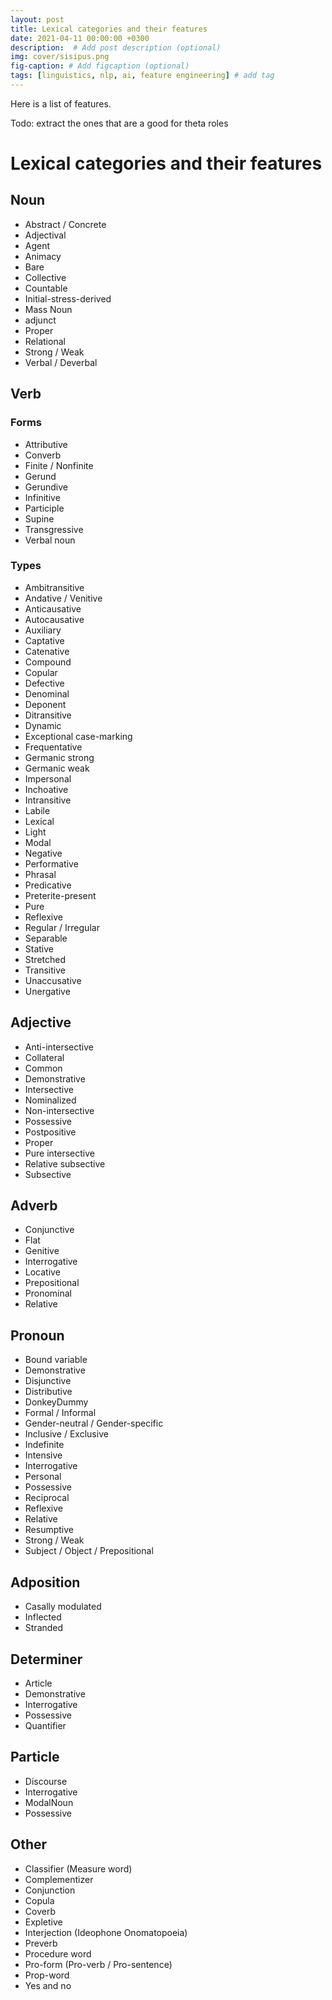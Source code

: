 ```yaml
---
layout: post
title: Lexical categories and their features
date: 2021-04-11 00:00:00 +0300
description:  # Add post description (optional)
img: cover/sisipus.png 
fig-caption: # Add figcaption (optional)
tags: [linguistics, nlp, ai, feature engineering] # add tag
---
```


Here is a list of features.

Todo: extract the ones that are a good for theta roles

# Lexical categories and their features

## Noun	

* Abstract / Concrete
* Adjectival
* Agent
* Animacy
* Bare
* Collective
* Countable
* Initial-stress-derived
* Mass Noun 
* adjunct
* Proper
* Relational
* Strong / Weak 
* Verbal / Deverbal
## Verb	

### Forms	

* Attributive
* Converb
* Finite / Nonfinite
* Gerund
* Gerundive
* Infinitive
* Participle
* Supine
* Transgressive
* Verbal noun

### Types	
* Ambitransitive
* Andative / Venitive
* Anticausative
* Autocausative
* Auxiliary
* Captative
* Catenative
* Compound
* Copular
* Defective
* Denominal
* Deponent
* Ditransitive
* Dynamic
* Exceptional case-marking
* Frequentative
* Germanic strong
* Germanic weak
* Impersonal
* Inchoative
* Intransitive
* Labile
* Lexical
* Light
* Modal
* Negative
* Performative
* Phrasal
* Predicative
* Preterite-present
* Pure
* Reflexive
* Regular / Irregular
* Separable
* Stative
* Stretched
* Transitive
* Unaccusative
* Unergative

## Adjective	

* Anti-intersective
* Collateral
* Common
* Demonstrative
* Intersective
* Nominalized
* Non-intersective
* Possessive
* Postpositive
* Proper
* Pure intersective
* Relative subsective
* Subsective

## Adverb	

* Conjunctive
* Flat
* Genitive
* Interrogative
* Locative
* Prepositional
* Pronominal
* Relative

## Pronoun	

* Bound variable
* Demonstrative
* Disjunctive
* Distributive
* DonkeyDummy
* Formal / Informal
* Gender-neutral / Gender-specific
* Inclusive / Exclusive
* Indefinite
* Intensive
* Interrogative
* Personal
* Possessive
* Reciprocal
* Reflexive
* Relative
* Resumptive
* Strong / Weak
* Subject / Object / Prepositional

## Adposition	

* Casally modulated
* Inflected
* Stranded

## Determiner

* Article
* Demonstrative
* Interrogative
* Possessive
* Quantifier

## Particle

* Discourse
* Interrogative
* ModalNoun
* Possessive

## Other

* Classifier (Measure word)
* Complementizer
* Conjunction
* Copula
* Coverb
* Expletive
* Interjection (Ideophone Onomatopoeia)
* Preverb
* Procedure word
* Pro-form (Pro-verb / Pro-sentence)
* Prop-word
* Yes and no